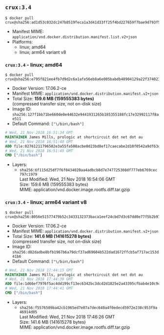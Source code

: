 ## `crux:3.4`

```console
$ docker pull crux@sha256:ad1d53c032dc247b8519feca1a3d41d33ff25f4bd227659f7bae9d793f5a8014
```

-	Manifest MIME: `application/vnd.docker.distribution.manifest.list.v2+json`
-	Platforms:
	-	linux; amd64
	-	linux; arm64 variant v8

### `crux:3.4` - linux; amd64

```console
$ docker pull crux@sha256:e795f821ee4fb7d9d2c6a1afe56eb8a6e005babdb48904129a22f374023644a2
```

-	Docker Version: 17.06.2-ce
-	Manifest MIME: `application/vnd.docker.distribution.manifest.v2+json`
-	Total Size: **159.6 MB (159555383 bytes)**  
	(compressed transfer size, not on-disk size)
-	Image ID: `sha256:127f1bb71be660de0e44632e9441931265b185355188fc17e32992117f8ae511`
-	Default Command: `["\/bin\/bash"]`

```dockerfile
# Wed, 21 Nov 2018 16:51:34 GMT
MAINTAINER James Mills, prologic at shortcircuit dot net dot au
# Wed, 21 Nov 2018 16:51:48 GMT
ADD file:02761211796502e3a55fa508acbe0d23bd8ef17caecabe2d10f0542a9df63d83 in / 
# Wed, 21 Nov 2018 16:51:49 GMT
CMD ["/bin/bash"]
```

-	Layers:
	-	`sha256:6f115d25df7f6f0434020aa4adbcb8d7e747725308df777eb6769cec797c1979`  
		Last Modified: Wed, 21 Nov 2018 16:54:06 GMT  
		Size: 159.6 MB (159555383 bytes)  
		MIME: application/vnd.docker.image.rootfs.diff.tar.gzip

### `crux:3.4` - linux; arm64 variant v8

```console
$ docker pull crux@sha256:8056e51577479b52c3433132373baca1eef24cbd7d3c67dd0e77f5b2b97c2cde
```

-	Docker Version: 17.06.2-ce
-	Manifest MIME: `application/vnd.docker.distribution.manifest.v2+json`
-	Total Size: **141.6 MB (141615278 bytes)**  
	(compressed transfer size, not on-disk size)
-	Image ID: `sha256:d02dadbe8bfb1967b6a79dcf37ad69604b522dad1672ffcb5af717ac153d41b6`
-	Default Command: `["\/bin\/bash"]`

```dockerfile
# Wed, 21 Nov 2018 17:44:15 GMT
MAINTAINER James Mills, prologic at shortcircuit dot net dot au
# Wed, 21 Nov 2018 17:44:39 GMT
ADD file:1d66ef7976f5ac4dd199cf13ec6342bc3dcd2d1825e2a43395cfbab4e10c9c94 in / 
# Wed, 21 Nov 2018 17:44:41 GMT
CMD ["/bin/bash"]
```

-	Layers:
	-	`sha256:f5576509ba42cb1965ed7e07a7dec640a4f0edecd5972e238c953f9a46914d05`  
		Last Modified: Wed, 21 Nov 2018 17:46:26 GMT  
		Size: 141.6 MB (141615278 bytes)  
		MIME: application/vnd.docker.image.rootfs.diff.tar.gzip

